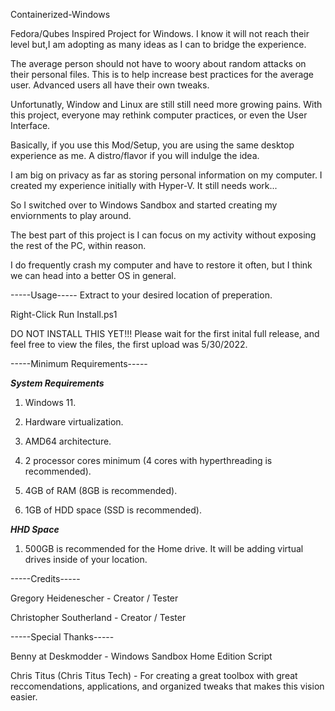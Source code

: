 Containerized-Windows

Fedora/Qubes Inspired Project for Windows. I know it will not reach their level but,I am adopting as many ideas as I can to bridge the experience. 

The average person should not have to woory about random attacks on their personal files. This is to help increase best practices for the average user. Advanced users all have their own tweaks.

Unfortunatly, Window and Linux are still still need more growing pains.  With this project, everyone may rethink computer practices, or even the User Interface.

Basically, if you use this Mod/Setup, you are using the same desktop experience as me. A distro/flavor if you will indulge the idea.  

I am big on privacy as far as storing personal information on my computer.  I created my experience initially with Hyper-V.  It still needs work... 

So I switched over to Windows Sandbox and started creating my enviornments to play around. 

The best part of this project is I can focus on my activity without exposing the rest of the PC, within reason.

I do frequently crash my computer and have to restore it often, but I think we can head into a better OS in general.

-----Usage-----
Extract to your desired location of preperation.

Right-Click Run Install.ps1

DO NOT INSTALL THIS YET!!! Please wait for the first inital full release, and feel free to view the files, the first upload was 5/30/2022.

-----Minimum Requirements-----

***System Requirements***

1. Windows 11.

2. Hardware virtualization.

3. AMD64 architecture.

4. 2 processor cores minimum (4 cores with hyperthreading is recommended).

5. 4GB of RAM (8GB is recommended).

6. 1GB of HDD space (SSD is recommended).

***HHD Space***

1. 500GB is recommended for the Home drive. It will be adding virtual drives inside of your location.

-----Credits-----

Gregory Heidenescher - Creator / Tester

Christopher Southerland - Creator / Tester

-----Special Thanks-----

Benny at Deskmodder - Windows Sandbox Home Edition Script

Chris Titus (Chris Titus Tech) - For creating a great toolbox with great reccomendations, applications, and organized tweaks that makes this vision easier.
